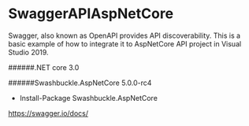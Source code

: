 # SwaggerAPIAspNetCore
Swagger, also known as OpenAPI provides API discoverability. This is a basic example of how to integrate it to AspNetCore API project in Visual Studio 2019.

######.NET core 3.0

######Swashbuckle.AspNetCore 5.0.0-rc4
- Install-Package Swashbuckle.AspNetCore

https://swagger.io/docs/
